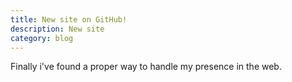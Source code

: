 ```yaml
---
title: New site on GitHub!
description: New site
category: blog
---
```


Finally i've found a proper way to handle my presence in the web.

